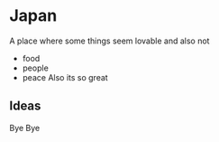 # Japan

A place where some things seem lovable
and also not

* food
* people
* peace
Also its so great

## Ideas

Bye
Bye
